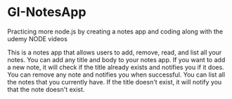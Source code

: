 # GI-NotesApp

Practicing more node.js by creating a notes app and coding along with the udemy NODE videos

This is a notes app that allows users to add, remove, read, and list all your notes. You can add any title and body to your notes app. If you want to add a new note, it will check if the title already exists and notifies you if it does. You can remove any note and notifies you when successful. You can list all the notes that you currently have. If the title doesn't exist, it will notify you that the note doesn't exist.
